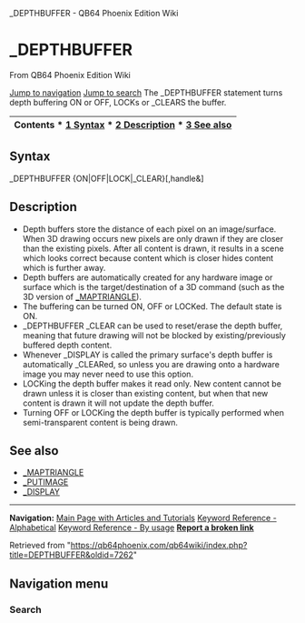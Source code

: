 


\_DEPTHBUFFER - QB64 Phoenix Edition Wiki








# \_DEPTHBUFFER



From QB64 Phoenix Edition Wiki



[Jump to navigation](#mw-head)
[Jump to search](#searchInput)
The \_DEPTHBUFFER statement turns depth buffering ON or OFF, LOCKs or \_CLEARS the buffer.


  






| Contents * [1 Syntax](#Syntax) * [2 Description](#Description) * [3 See also](#See_also) |
| --- |


## Syntax


\_DEPTHBUFFER {ON|OFF|LOCK|\_CLEAR}[,handle&]
  




## Description


* Depth buffers store the distance of each pixel on an image/surface. When 3D drawing occurs new pixels are only drawn if they are closer than the existing pixels. After all content is drawn, it results in a scene which looks correct because content which is closer hides content which is further away.
* Depth buffers are automatically created for any hardware image or surface which is the target/destination of a 3D command (such as the 3D version of [\_MAPTRIANGLE](/qb64wiki/index.php/MAPTRIANGLE "MAPTRIANGLE")).
* The buffering can be turned ON, OFF or LOCKed. The default state is ON.
* \_DEPTHBUFFER \_CLEAR can be used to reset/erase the depth buffer, meaning that future drawing will not be blocked by existing/previously buffered depth content.
* Whenever \_DISPLAY is called the primary surface's depth buffer is automatically \_CLEARed, so unless you are drawing onto a hardware image you may never need to use this option.
* LOCKing the depth buffer makes it read only. New content cannot be drawn unless it is closer than existing content, but when that new content is drawn it will not update the depth buffer.
* Turning OFF or LOCKing the depth buffer is typically performed when semi-transparent content is being drawn.


  




## See also


* [\_MAPTRIANGLE](/qb64wiki/index.php/MAPTRIANGLE "MAPTRIANGLE")
* [\_PUTIMAGE](/qb64wiki/index.php/PUTIMAGE "PUTIMAGE")
* [\_DISPLAY](/qb64wiki/index.php/DISPLAY "DISPLAY")


  






---


**Navigation:**
[Main Page with Articles and Tutorials](/qb64wiki/index.php/Main_Page "Main Page")
[Keyword Reference - Alphabetical](/qb64wiki/index.php/Keyword_Reference_-_Alphabetical "Keyword Reference - Alphabetical")
[Keyword Reference - By usage](/qb64wiki/index.php/Keyword_Reference_-_By_usage "Keyword Reference - By usage")
**[Report a broken link](https://qb64phoenix.com/forum/showthread.php?tid=2800)**  





Retrieved from "<https://qb64phoenix.com/qb64wiki/index.php?title=DEPTHBUFFER&oldid=7262>"




## Navigation menu








### Search





















